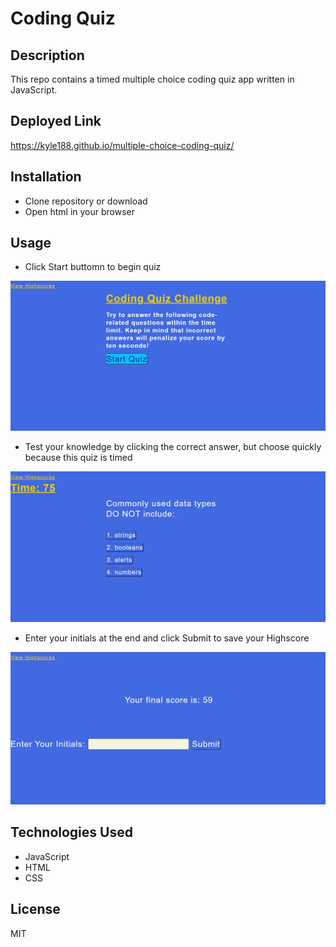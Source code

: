 # Coding Quiz


## Description

This repo contains a timed multiple choice coding quiz app written in JavaScript.  

## Deployed Link

https://kyle188.github.io/multiple-choice-coding-quiz/

## Installation  

* Clone repository or download
* Open html in your browser

## Usage

*  Click Start buttomn to begin quiz

![demo](./assets/coding-quiz-screenshot-start.jpg)

* Test your knowledge by clicking the correct answer, but choose quickly because this quiz is timed

![demo](./assets/coding-quiz-screenshot.jpg)

* Enter your initials at the end and click Submit to save your Highscore

![demo](./assets/coding-quiz-screenshot-initials.jpg)

## Technologies Used

* JavaScript
* HTML
* CSS

## License

MIT